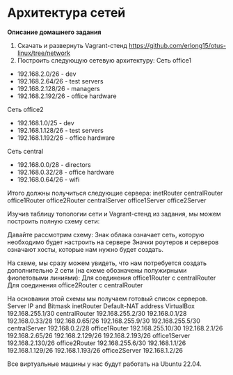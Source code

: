 # Архитектура сетей

**Описание домашнего задания**
1. Скачать и развернуть Vagrant-стенд https://github.com/erlong15/otus-linux/tree/network
2. Построить следующую сетевую архитектуру:
Сеть office1
- 192.168.2.0/26      - dev
- 192.168.2.64/26     - test servers
- 192.168.2.128/26    - managers
- 192.168.2.192/26    - office hardware

Сеть office2
- 192.168.1.0/25      - dev
- 192.168.1.128/26    - test servers
- 192.168.1.192/26    - office hardware

Сеть central
- 192.168.0.0/28     - directors
- 192.168.0.32/28    - office hardware
- 192.168.0.64/26    - wifi

Итого должны получиться следующие сервера:
inetRouter
centralRouter
office1Router
office2Router
centralServer
office1Server
office2Server

Изучив таблицу топологии сети и Vagrant-стенд из задания, мы можем построить полную схему сети:


Давайте рассмотрим схему: 
Знак облака означает сеть, которую необходимо будет настроить на сервере
Значки роутеров и серверов означают хосты, которые нам нужно будет создать. 

На схеме, мы сразу можем увидеть, что нам потребуется создать дополнительно 2 сети (на схеме обозначены полужирными фиолетовыми линиями):
Для соединения office1Router c centralRouter 
Для соединения office2Router c centralRouter 

На основании этой схемы мы получаем готовый список серверов.
Server
IP and Bitmask
inetRouter
Default-NAT address VirtualBox
192.168.255.1/30
centralRouter
192.168.255.2/30
192.168.0.1/28
192.168.0.33/28
192.168.0.65/26
192.168.255.9/30
192.168.255.5/30
centralServer
192.168.0.2/28
office1Router
192.168.255.10/30
192.168.2.1/26
192.168.2.65/26
192.168.2.129/26
192.168.2.193/26
office1Server
192.168.2.130/26
office2Router
192.168.255.6/30
192.168.1.1/26
192.168.1.129/26
192.168.1.193/26
office2Server
192.168.1.2/26


Все виртуальные машины у нас будут работать на Ubuntu 22.04.

